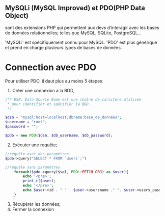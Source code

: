 ## MySQLi (MySQL Improved) et PDO(PHP Data Object)
sont des extensions PHP qui permettent aux devs d'interagir avec les bases de données relationnelles; telles que MySQL, SQLite, PostgreSQL...

'MySQLi' est spécifiquement connu pour MySQL.
'PDO' est plus générique et prend en charge plusieurs types de bases de données.

# Connection avec PDO
Pour utiliser PDO, il daut plus au moins 5 étapes:

1. Créer une connexion a la BDD,
```PHP
/** DSN: Data Source Name est une chaîne de caractère utilisée 
 * pour identifier et spécifier la BDD                  
 */

$dsn = "mysql:host=localhost;dbname:base_de_données";
$username = "root";
$password = "";

$pdo = new PDO($dsn, $db_username, $db_password);
```

2. Exécuter une requête;

```PHP
//requête avec des paramètres
$pdo->query("SELECT * FROM `users`;")

//requête sans paramètres
    foreach($pdo->query($sql, PDO::FETCH_OBJ) as $user){
        echo '<pre>';
        print_r($user);
        echo '</pre>';
        echo $user->id . " " . $user->usersname ." ". $user->users_password;
    }


```
3. Récupérer les données;
4. Fermer la connexion